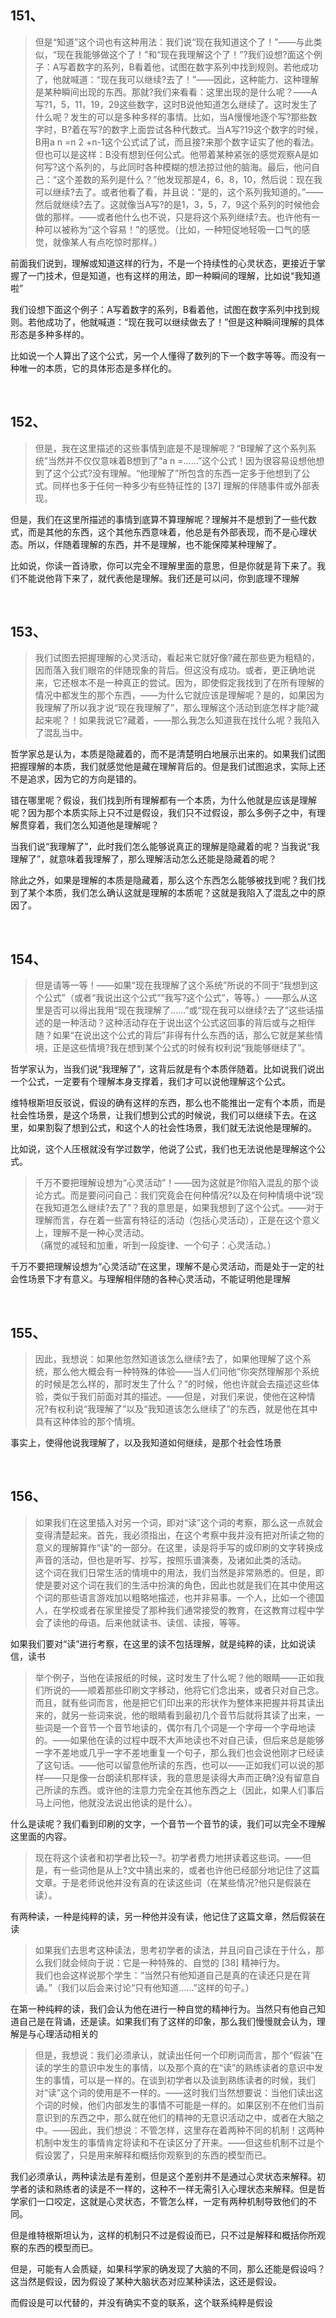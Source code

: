 <h2>151、</h2><blockquote data-pid="HvZHR8R3">但是“知道”这个词也有这种用法：我们说“现在我知道这个了！”——与此类似，“现在我能够做这个了！”和“现在我理解这个了！”?我们设想?面这个例子：A写着数字的系列，B看着他，试图在数字系列中找到规则。若他成功了，他就喊道：“现在我可以继续?去了！”——因此，这种能力、这种理解是某种瞬间出现的东西。那就?我们来看看：这里出现的是什么呢？——A写?1，5，11，19，29这些数字，这时B说他知道怎么继续了。这时发生了什么呢？发生的可以是多种多样的事情。比如，当A慢慢地逐个写?那些数字时，B?着在写?的数字上面尝试各种代数式。当A写?19这个数字的时候，B用a n =n 2 +n-1这个公式试了试，而且接?来那个数字证实了他的看法。<br>但也可以是这样：B没有想到任何公式。他带着某种紧张的感觉观察A是如何写?这个系列的，与此同时各种模糊的想法掠过他的脑海。最后，他问自己：“这个差数的系列是什么？”他发现那是4，6，8，10，然后说：现在我可以继续?去了。或者他看了看，并且说：“是的，这个系列我知道的。”——然后就继续?去了。这就像当A写?的是1，3，5，7，9这个系列的时候他会做的那样。——或者他什么也不说，只是将这个系列继续?去。也许他有一种可以被称为“这个容易！”的感觉。（比如，一种短促地轻吸一口气的感觉，就像某人有点吃惊时那样。）</blockquote><p data-pid="4QaWrIAO">前面我们说到，理解或知道这样的行为，不是一个持续性的心灵状态，更接近于掌握了一门技术，但是知道，也有这样的用法，即一种瞬间的理解，比如说“我知道啦”</p><p data-pid="ORsgIU1W">我们设想下面这个例子：A写着数字的系列，B看着他，试图在数字系列中找到规则。若他成功了，他就喊道：“现在我可以继续做去了！”但是这种瞬间理解的具体形态是多种多样的。</p><p data-pid="Wz6Yg1gC">比如说一个人算出了这个公式，另一个人懂得了数列的下一个数字等等。而没有一种唯一的本质，它的具体形态是多样化的。</p><p><br></p><h2>152、</h2><blockquote data-pid="yfNhhVZr">但是，我在这里描述的这些事情到底是不是理解呢？“B理解了这个系列系统”当然并不仅仅意味着B想到了“a n =……”这个公式！因为很容易设想他想到了这个公式?没有理解。“他理解了”所包含的东西一定多于他想到了公式。同样也多于任何一种多少有些特征性的 [37] 理解的伴随事件或外部表现。</blockquote><p data-pid="DKqNhPD7">但是，我们在这里所描述的事情到底算不算理解呢？理解并不是想到了一些代数式，而是其他的东西，这个其他东西意味着，他总是有外部表现，而不是心理状态。所以，伴随着理解的东西，并不是理解，也不能保障某种理解了。</p><p data-pid="hzyw59kD">比如说，你读一首诗歌，你可以完全不理解里面的意思，但是你就是背下来了。我们不能说他背下来了，就代表他是理解。我们还是可以问，你到底理不理解</p><p><br></p><h2>153、</h2><blockquote data-pid="581wXlD6">我们试图去把握理解的心灵活动，看起来它就好像?藏在那些更为粗糙的，因而落入我们眼帘的伴随现象的背后。但这没有成功。或者，更正确地说来，它还根本不是一种真正的尝试。因为，即使假定我找到了在所有理解的情况中都发生的那个东西，——为什么它就应该是理解呢？是的，如果因为我理解了所以我才说“现在我理解了”，那么理解这个活动到底怎样才能?藏起来呢？！如果我说它?藏着，——那么我怎么知道我在找什么呢？我陷入了混乱当中。</blockquote><p data-pid="s3CWxHWm">哲学家总是认为，本质是隐藏着的，而不是清楚明白地展示出来的。如果我们试图把握理解的本质，我们就感觉他是藏在理解背后的。但是我们试图追求，实际上还不是追求，因为它的方向是错的。</p><p data-pid="3nZsxNIb">错在哪里呢？假设，我们找到所有理解都有一个本质，为什么他就是应该是理解呢？因为那个本质实际上只不过是假设，我们只不过假设，那么多例子之中，有理解贯穿着，我们怎么知道他是理解呢？</p><p data-pid="ScPhRl8u">当我们说“我理解了”，此时我们怎么能够说真正的理解是隐藏着的呢？当我说“我理解了”，就意味着我理解了，那么理解活动怎么还能是隐藏着的呢？</p><p data-pid="gAlf2lrF">除此之外，如果是理解的本质是隐藏着，那么这个东西怎么能够被找到呢？我们找到了某个本质，我们怎么确认这就是理解的本质呢？这就是我陷入了混乱之中的原因了。</p><p><br></p><h2>154、</h2><blockquote data-pid="37QB9PWt">但是请等一等！——如果“现在我理解了这个系统”所说的不同于“我想到这个公式”（或者“我说出这个公式”“我写?这个公式”，等等。）——那么从这里是否可以得出我用“现在我理解了……”或“现在我可以继续?去了”这些话描述的是一种活动？这种活动存在于说出这个公式这回事的背后或与之相伴随？如果“在说出这个公式的背后”非得有什么东西的话，那么它就是某些情境，正是这些情境?我在想到某个公式的时候有权利说“我能够继续了”。</blockquote><p data-pid="lIrP7u8s">哲学家认为，当我们说“我理解了”，这背后就是有个本质伴随着。比如说我们说出一个公式，一定要有个理解本身支撑着，我们才可以说他理解这个公式。</p><p data-pid="tp2CZ93R">维特根斯坦反驳说，假设的确有这样的东西，那么也不能推出一定有个本质，而是社会性场景，是这个场景，让我们想到公式的时候说，我们可以继续下去。在这里，如果割裂了想到公式，和这个人的社会性场景，我们就无法说他是理解的。</p><p data-pid="_tbB0wVu">比如说，这个人压根就没有学过数学，他说了公式，我们也无法说他是理解这个公式。</p><blockquote data-pid="VUge-Q-5">千万不要把理解设想为“心灵活动”！——因为这就是?你陷入混乱的那个谈论方式。而是要问问自己：我们究竟会在何种情况?以及在何种情境中说“现在我知道怎么继续?去了”？我的意思是，如果我想到了这个公式。——对于理解而言，存在着一些富有特征的活动（包括心灵活动），正是在这个意义上，理解不是一种心灵活动。<br>（痛觉的减轻和加重，听到一段旋律、一个句子：心灵活动。）</blockquote><p data-pid="YrERyjpi">千万不要把理解设想为“心灵活动”在这里，理解不是心灵活动，而是处于一定的社会性场景下才有意义。与理解相伴随的各种心灵活动，不能证明他是理解</p><p><br></p><h2>155、</h2><blockquote data-pid="87TJthAD">因此，我想说：如果他忽然知道该怎么继续?去了，如果他理解了这个系统，那么他大概会有一种特殊的体验——当人们问他“你突然理解那个系统的时候是怎么样的，那时发生了什么？”的时候，他也许就会去描述这些体验，类似于我们前面对其的描述。——但是，对我们来说，使他在这种情况?有权利说“我理解了”以及“我知道该怎么继续了”的东西，就是他在其中具有这种体验的那个情境。</blockquote><p data-pid="9D5NPmWa">事实上，使得他说我理解了，以及我知道如何继续，是那个社会性场景</p><p><br></p><h2>156、</h2><blockquote data-pid="6TUfAMt7">如果我们在这里插入对另一个词，即对“读”这个词的考察，那么这一点就会变得清楚起来。首先，我必须指出，在这个考察中我并没有把对所读之物的意义的理解算作“读”的一部分。在这里，读是将手写的或印刷的文字转换成声音的活动，但也是听写、抄写，按照乐谱演奏，及诸如此类的活动。<br>这个词在我们日常生活的情境中的用法，我们当然是非常熟悉的。但是，即使是要对这个词在我们的生活中扮演的角色，因此也就是我们在其中使用这个词的那些语言游戏加以粗略地描述，也并非易事。一个人，比如一个德国人，在学校或者在家里接受了那种我们通常接受的教育，在这教育过程中学会了读他的母语。后来他就读书、读信、读报，等等。</blockquote><p data-pid="qTWPu4ye">如果我们要对“读”进行考察，在这里的读不包括理解，就是纯粹的读，比如说读信，读书</p><blockquote data-pid="Vvtqx2Wq">举个例子，当他在读报纸的时候，这时发生了什么呢？他的眼睛——正如我们所说的——顺着那些印刷文字移动，他将它们念出来，或者只对自己念。而且，就有些词而言，他是把它们印出来的形状作为整体来把握并将其读出来的，就另一些词来说，他的眼睛看到最初几个音节后就将其读了出来，一些词是一个音节一个音节地读的，偶尔有几个词是一个字母一个字母地读的。——如果他在读的过程中既不大声地读也不对自己读，但后来总是能够一字不差地或几乎一字不差地重复一个句子，那么我们也会说他刚才已经读了这句话。——他可以留意他所读的东西，也可以——正如我们可以说的那样——只是像一台朗读机那样读，我的意思是读得大声而正确?没有留意自己所读的东西。或许他的注意力完全在其他东西之上（因此，如果人们事后马上问他，他就没法说出他读的是什么）。</blockquote><p data-pid="AF5uhy34">什么是读呢？我们看到印刷的文字，一个音节一个音节的读，我们可以完全不理解这里面的内容。</p><blockquote data-pid="4MgXCCkt">现在将这个读者和初学者比较一?。初学者费力地拼读着这些词。——但是，有一些词他是从上?文中猜出来的，或者也许他已经部分地记住了这篇文章。于是老师说他并没有真的在读这些词（在某些情况?他只是假装在读）。</blockquote><p data-pid="BdL1pDdq">有两种读，一种是纯粹的读，另一种他并没有读，他记住了这篇文章，然后假装在读</p><blockquote data-pid="6fPkObn3">如果我们去思考这种读法，思考初学者的读法，并且问自己读在于什么，那么我们就会倾向于说：它是一种特殊的、自觉的 [38] 精神行为。<br>我们也会这样说那个学生：“当然只有他知道自己是真的在读还只是在背诵。”（我们以后会来讨论“只有他知道……”这样的句子。）</blockquote><p data-pid="uW4x2jsv">在第一种纯粹的读，我们会认为他在进行一种自觉的精神行为。当然只有他自己知道自己是在背诵，还是读。如果我们有了这样的印象，那么我们慢慢就会认为，理解是与心理活动相关的</p><blockquote data-pid="Bj8-fALE">但是，我想说：我们必须承认，就读出任何一个印刷词而言，那个“假装”在读的学生的意识中发生的事情，以及那个真的在“读”的熟练读者的意识中发生的事情，可以是一样的。在谈到初学者以及谈到熟练读者的时候，我们对“读”这个词的使用是不一样的。——这时我们当然想要说：当他们读出这个词的时候，他们内部发生的事情不可能是一样的。如果区别不在他们当前意识到的东西之中，那么就在他们的精神的无意识活动之中，或者在大脑之中。——因此，我们想说：不管怎样，这里存在着两种不同的机制！这两种机制中发生的事情肯定将读和不在读区分了开来。——但这些机制不过是个假设罢了，只是用来解释和概括你观察到的东西的模型而已。</blockquote><p data-pid="hwu6FiH4">我们必须承认，两种读法是有差别，但是这个差别并不是通过心灵状态来解释。初学者的读和熟练者的读是不一样的，这种不一样无需引入心理状态来解释。但是哲学家们一口咬定，这就是心灵状态，不管怎么样，一定有两种机制导致他们的不同。</p><p data-pid="2w5fxyeL">但是维特根斯坦认为，这样的机制只不过是假设而已，只不过是解释和概括你所观察的东西的模型而已。</p><p data-pid="GxEIXcUn">但是，可能有人会质疑，如果科学家的确发现了大脑的不同，那么还能是假设吗？这当然是假设，因为假设了某种大脑状态对应某种读法，这还是假设。</p><p data-pid="dwXhCmRf">而假设是可以代替的，并没有确实不变的联系，这个联系纯粹是假设</p><p></p>